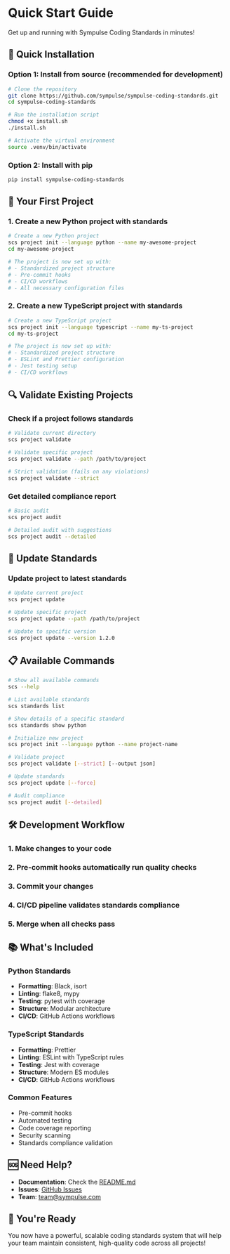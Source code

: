 # Quick Start Guide

Get up and running with Sympulse Coding Standards in minutes!

## 🚀 Quick Installation

### Option 1: Install from source (recommended for development)

```bash
# Clone the repository
git clone https://github.com/sympulse/sympulse-coding-standards.git
cd sympulse-coding-standards

# Run the installation script
chmod +x install.sh
./install.sh

# Activate the virtual environment
source .venv/bin/activate
```

### Option 2: Install with pip

```bash
pip install sympulse-coding-standards
```

## 🎯 Your First Project

### 1. Create a new Python project with standards

```bash
# Create a new Python project
scs project init --language python --name my-awesome-project
cd my-awesome-project

# The project is now set up with:
# - Standardized project structure
# - Pre-commit hooks
# - CI/CD workflows
# - All necessary configuration files
```

### 2. Create a new TypeScript project with standards

```bash
# Create a new TypeScript project
scs project init --language typescript --name my-ts-project
cd my-ts-project

# The project is now set up with:
# - Standardized project structure
# - ESLint and Prettier configuration
# - Jest testing setup
# - CI/CD workflows
```

## 🔍 Validate Existing Projects

### Check if a project follows standards

```bash
# Validate current directory
scs project validate

# Validate specific project
scs project validate --path /path/to/project

# Strict validation (fails on any violations)
scs project validate --strict
```

### Get detailed compliance report

```bash
# Basic audit
scs project audit

# Detailed audit with suggestions
scs project audit --detailed
```

## 🔄 Update Standards

### Update project to latest standards

```bash
# Update current project
scs project update

# Update specific project
scs project update --path /path/to/project

# Update to specific version
scs project update --version 1.2.0
```

## 📋 Available Commands

```bash
# Show all available commands
scs --help

# List available standards
scs standards list

# Show details of a specific standard
scs standards show python

# Initialize new project
scs project init --language python --name project-name

# Validate project
scs project validate [--strict] [--output json]

# Update standards
scs project update [--force]

# Audit compliance
scs project audit [--detailed]
```

## 🛠️ Development Workflow

### 1. Make changes to your code

### 2. Pre-commit hooks automatically run quality checks

### 3. Commit your changes

### 4. CI/CD pipeline validates standards compliance

### 5. Merge when all checks pass

## 📚 What's Included

### Python Standards

- **Formatting**: Black, isort
- **Linting**: flake8, mypy
- **Testing**: pytest with coverage
- **Structure**: Modular architecture
- **CI/CD**: GitHub Actions workflows

### TypeScript Standards

- **Formatting**: Prettier
- **Linting**: ESLint with TypeScript rules
- **Testing**: Jest with coverage
- **Structure**: Modern ES modules
- **CI/CD**: GitHub Actions workflows

### Common Features

- Pre-commit hooks
- Automated testing
- Code coverage reporting
- Security scanning
- Standards compliance validation

## 🆘 Need Help?

- **Documentation**: Check the [README.md](README.md)
- **Issues**: [GitHub Issues](https://github.com/sympulse/sympulse-coding-standards/issues)
- **Team**: <team@sympulse.com>

## 🎉 You're Ready

You now have a powerful, scalable coding standards system that will help your team maintain consistent, high-quality code across all projects!
